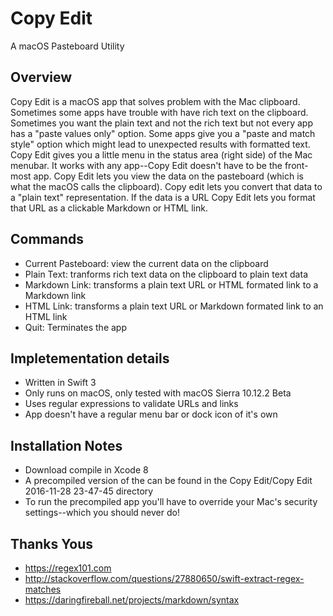 # Copy Edit
A macOS Pasteboard Utility

## Overview
Copy Edit is a macOS app that solves problem with the Mac clipboard. Sometimes some apps have trouble with have 
rich text on the clipboard. Sometimes you want the plain text and not the rich text but not every app has a 
"paste values only" option. Some apps give you a "paste and match style" option which might lead to unexpected 
results with formatted text. Copy Edit gives you a little menu in the status area (right side) of the Mac menubar. It works 
with any app--Copy Edit doesn't have to be the front-most app. Copy Edit lets you view the data on the
pasteboard (which is what the macOS calls the clipboard). Copy edit lets you convert that data to a "plain
text" representation. If the data is a URL Copy Edit lets you format that URL as a clickable Markdown or HTML
link.

## Commands
- Current Pasteboard: view the current data on the clipboard
- Plain Text: tranforms rich text data on the clipboard to plain text data
- Markdown Link: transforms a plain text URL or HTML formated link to a Markdown link
- HTML Link: transforms a plain text URL or Markdown formated link to an HTML link
- Quit: Terminates the app

## Impletementation details
- Written in Swift 3
- Only runs on macOS, only tested with macOS Sierra 10.12.2 Beta
- Uses regular expressions to validate URLs and links
- App doesn't have a regular menu bar or dock icon of it's own

## Installation Notes
- Download compile in Xcode 8
- A precompiled version of the can be found in the Copy Edit/Copy Edit 2016-11-28 23-47-45 directory
- To run the precompiled app you'll have to override your Mac's security settings--which you should never do!

## Thanks Yous
- https://regex101.com
- http://stackoverflow.com/questions/27880650/swift-extract-regex-matches
- https://daringfireball.net/projects/markdown/syntax

